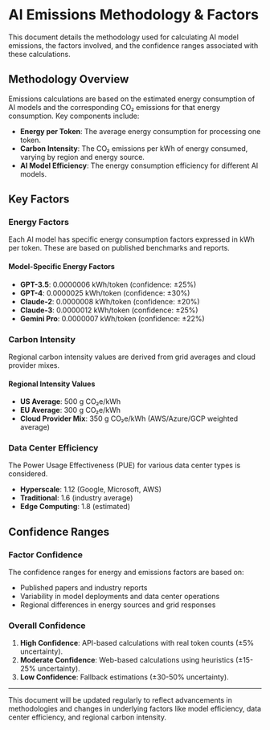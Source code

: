 # AI Emissions Methodology & Factors

This document details the methodology used for calculating AI model emissions, the factors involved, and the confidence ranges associated with these calculations.

## Methodology Overview

Emissions calculations are based on the estimated energy consumption of AI models and the corresponding CO₂ emissions for that energy consumption. Key components include:

- **Energy per Token**: The average energy consumption for processing one token.
- **Carbon Intensity**: The CO₂ emissions per kWh of energy consumed, varying by region and energy source.
- **AI Model Efficiency**: The energy consumption efficiency for different AI models.

## Key Factors

### Energy Factors
Each AI model has specific energy consumption factors expressed in kWh per token. These are based on published benchmarks and reports.

#### Model-Specific Energy Factors
- **GPT-3.5**: 0.0000006 kWh/token (confidence: ±25%)
- **GPT-4**: 0.0000025 kWh/token (confidence: ±30%)
- **Claude-2**: 0.0000008 kWh/token (confidence: ±20%)
- **Claude-3**: 0.0000012 kWh/token (confidence: ±25%)
- **Gemini Pro**: 0.0000007 kWh/token (confidence: ±22%)

### Carbon Intensity
Regional carbon intensity values are derived from grid averages and cloud provider mixes.

#### Regional Intensity Values
- **US Average**: 500 g CO₂e/kWh
- **EU Average**: 300 g CO₂e/kWh
- **Cloud Provider Mix**: 350 g CO₂e/kWh (AWS/Azure/GCP weighted average)

### Data Center Efficiency
The Power Usage Effectiveness (PUE) for various data center types is considered.

- **Hyperscale**: 1.12 (Google, Microsoft, AWS)
- **Traditional**: 1.6 (industry average)
- **Edge Computing**: 1.8 (estimated)

## Confidence Ranges

### Factor Confidence
The confidence ranges for energy and emissions factors are based on:
- Published papers and industry reports
- Variability in model deployments and data center operations
- Regional differences in energy sources and grid responses

### Overall Confidence
1. **High Confidence**: API-based calculations with real token counts (±5% uncertainty).
2. **Moderate Confidence**: Web-based calculations using heuristics (±15-25% uncertainty).
3. **Low Confidence**: Fallback estimations (±30-50% uncertainty).

---

This document will be updated regularly to reflect advancements in methodologies and changes in underlying factors like model efficiency, data center efficiency, and regional carbon intensity.
